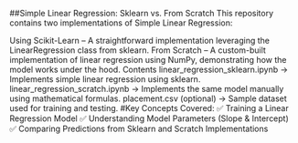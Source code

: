 ##Simple Linear Regression: Sklearn vs. From Scratch
This repository contains two implementations of Simple Linear Regression:

Using Scikit-Learn – A straightforward implementation leveraging the LinearRegression class from sklearn.
From Scratch – A custom-built implementation of linear regression using NumPy, demonstrating how the model works under the hood.
Contents
linear_regression_sklearn.ipynb → Implements simple linear regression using sklearn.
linear_regression_scratch.ipynb → Implements the same model manually using mathematical formulas.
placement.csv (optional) → Sample dataset used for training and testing.
#Key Concepts Covered:
✅ Training a Linear Regression Model
✅ Understanding Model Parameters (Slope & Intercept)
✅ Comparing Predictions from Sklearn and Scratch Implementations
